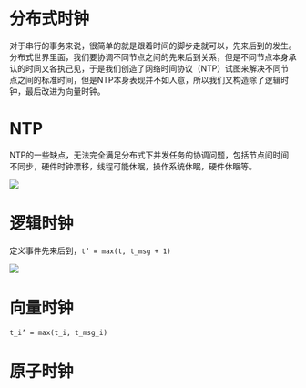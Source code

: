 # 分布式时钟

对于串行的事务来说，很简单的就是跟着时间的脚步走就可以，先来后到的发生。分布式世界里面，我们要协调不同节点之间的先来后到关系，但是不同节点本身承认的时间又各执己见，于是我们创造了网络时间协议（NTP）试图来解决不同节点之间的标准时间，但是NTP本身表现并不如人意，所以我们又构造除了逻辑时钟，最后改进为向量时钟。

# NTP

NTP的一些缺点，无法完全满足分布式下并发任务的协调问题，包括节点间时间不同步，硬件时钟漂移，线程可能休眠，操作系统休眠，硬件休眠等。

![](https://ww1.sinaimg.cn/large/007rAy9hgy1g29ec73ojnj30cv060js9.jpg)

# 逻辑时钟

定义事件先来后到，`t’ = max(t, t_msg + 1)`

![](https://ww1.sinaimg.cn/large/007rAy9hgy1g29ec73ojnj30cv060js9.jpg)

# 向量时钟

`t_i’ = max(t_i, t_msg_i)`

# 原子时钟

